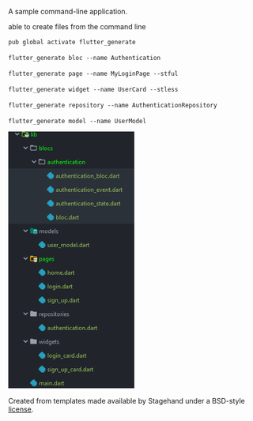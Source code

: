 A sample command-line application.

able to create files from the command line
````
pub global activate flutter_generate 

flutter_generate bloc --name Authentication 

flutter_generate page --name MyLoginPage --stful

flutter_generate widget --name UserCard --stless

flutter_generate repository --name AuthenticationRepository

flutter_generate model --name UserModel
````

![Example Image](https://github.com/onatcipli/flutter_generate/blob/master/flutter_generate_package_structure.png)

Created from templates made available by Stagehand under a BSD-style
[license](https://github.com/dart-lang/stagehand/blob/master/LICENSE).
